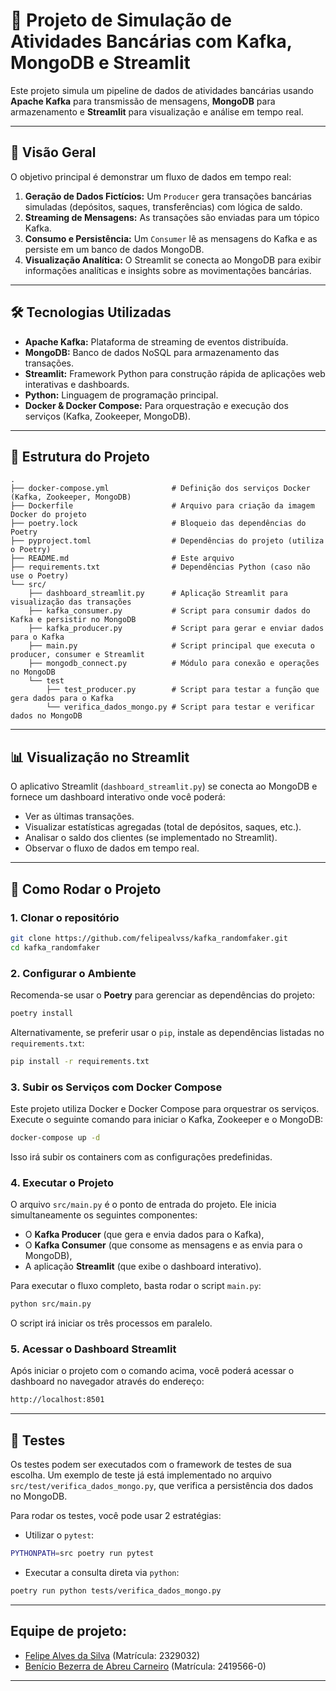 # 🚀 Projeto de Simulação de Atividades Bancárias com Kafka, MongoDB e Streamlit

Este projeto simula um pipeline de dados de atividades bancárias usando **Apache Kafka** para transmissão de mensagens, **MongoDB** para armazenamento e **Streamlit** para visualização e análise em tempo real.

---

## 🌟 Visão Geral

O objetivo principal é demonstrar um fluxo de dados em tempo real:

1. **Geração de Dados Fictícios:** Um `Producer` gera transações bancárias simuladas (depósitos, saques, transferências) com lógica de saldo.
2. **Streaming de Mensagens:** As transações são enviadas para um tópico Kafka.
3. **Consumo e Persistência:** Um `Consumer` lê as mensagens do Kafka e as persiste em um banco de dados MongoDB.
4. **Visualização Analítica:** O Streamlit se conecta ao MongoDB para exibir informações analíticas e insights sobre as movimentações bancárias.

---

## 🛠️ Tecnologias Utilizadas

* **Apache Kafka:** Plataforma de streaming de eventos distribuída.
* **MongoDB:** Banco de dados NoSQL para armazenamento das transações.
* **Streamlit:** Framework Python para construção rápida de aplicações web interativas e dashboards.
* **Python:** Linguagem de programação principal.
* **Docker & Docker Compose:** Para orquestração e execução dos serviços (Kafka, Zookeeper, MongoDB).

---

## 📂 Estrutura do Projeto

```
.
├── docker-compose.yml              # Definição dos serviços Docker (Kafka, Zookeeper, MongoDB)
├── Dockerfile                      # Arquivo para criação da imagem Docker do projeto
├── poetry.lock                     # Bloqueio das dependências do Poetry
├── pyproject.toml                  # Dependências do projeto (utiliza o Poetry)
├── README.md                       # Este arquivo
├── requirements.txt                # Dependências Python (caso não use o Poetry)
└── src/
    ├── dashboard_streamlit.py      # Aplicação Streamlit para visualização das transações
    ├── kafka_consumer.py           # Script para consumir dados do Kafka e persistir no MongoDB
    ├── kafka_producer.py           # Script para gerar e enviar dados para o Kafka
    ├── main.py                     # Script principal que executa o producer, consumer e Streamlit
    ├── mongodb_connect.py          # Módulo para conexão e operações no MongoDB
    └── test
        ├── test_producer.py        # Script para testar a função que gera dados para o Kafka
        └── verifica_dados_mongo.py # Script para testar e verificar dados no MongoDB
```

---

## 📊 Visualização no Streamlit

O aplicativo Streamlit (`dashboard_streamlit.py`) se conecta ao MongoDB e fornece um dashboard interativo onde você poderá:

* Ver as últimas transações.
* Visualizar estatísticas agregadas (total de depósitos, saques, etc.).
* Analisar o saldo dos clientes (se implementado no Streamlit).
* Observar o fluxo de dados em tempo real.

---

## 🚀 Como Rodar o Projeto

### 1. Clonar o repositório

```bash
git clone https://github.com/felipealvss/kafka_randomfaker.git
cd kafka_randomfaker
```

### 2. Configurar o Ambiente

Recomenda-se usar o **Poetry** para gerenciar as dependências do projeto:

```bash
poetry install
```

Alternativamente, se preferir usar o `pip`, instale as dependências listadas no `requirements.txt`:

```bash
pip install -r requirements.txt
```

### 3. Subir os Serviços com Docker Compose

Este projeto utiliza Docker e Docker Compose para orquestrar os serviços. Execute o seguinte comando para iniciar o Kafka, Zookeeper e o MongoDB:

```bash
docker-compose up -d
```

Isso irá subir os containers com as configurações predefinidas.

### 4. Executar o Projeto

O arquivo `src/main.py` é o ponto de entrada do projeto. Ele inicia simultaneamente os seguintes componentes:

* O **Kafka Producer** (que gera e envia dados para o Kafka),
* O **Kafka Consumer** (que consome as mensagens e as envia para o MongoDB),
* A aplicação **Streamlit** (que exibe o dashboard interativo).

Para executar o fluxo completo, basta rodar o script `main.py`:

```bash
python src/main.py
```

O script irá iniciar os três processos em paralelo.

### 5. Acessar o Dashboard Streamlit

Após iniciar o projeto com o comando acima, você poderá acessar o dashboard no navegador através do endereço:

```bash
http://localhost:8501
```

---

## 🧪 Testes

Os testes podem ser executados com o framework de testes de sua escolha. Um exemplo de teste já está implementado no arquivo `src/test/verifica_dados_mongo.py`, que verifica a persistência dos dados no MongoDB.

Para rodar os testes, você pode usar 2 estratégias:

* Utilizar o `pytest`:

```bash
PYTHONPATH=src poetry run pytest
```

* Executar a consulta direta via `python`:

```bash
poetry run python tests/verifica_dados_mongo.py
```

---

## Equipe de projeto:

- [Felipe Alves da Silva](https://github.com/felipealvss) (Matrícula: 2329032)
- [Benício Bezerra de Abreu Carneiro](https://github.com/becarneiro) (Matrícula: 2419566-0)

---